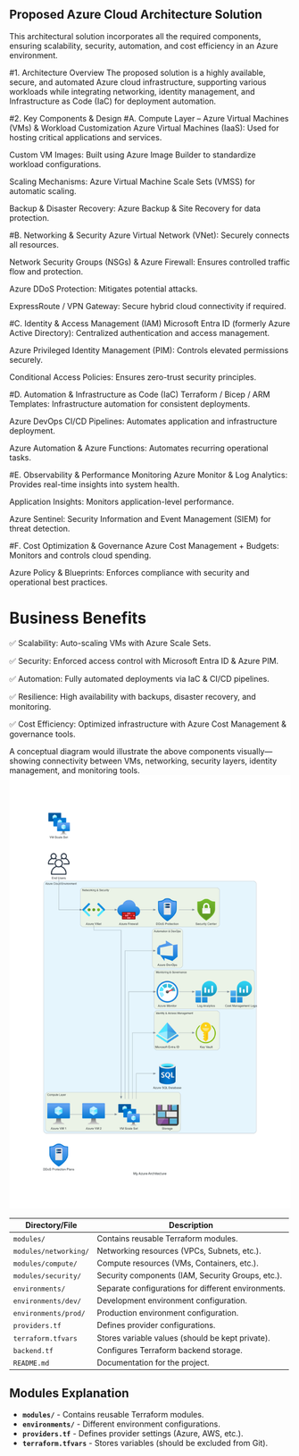 ## Proposed Azure Cloud Architecture Solution
This architectural solution incorporates all the required components, ensuring scalability, security, automation, and cost efficiency in an Azure environment.

#1. Architecture Overview
The proposed solution is a highly available, secure, and automated Azure cloud infrastructure, supporting various workloads while integrating networking, identity management, and Infrastructure as Code (IaC) for deployment automation.

#2. Key Components & Design
#A. Compute Layer – Azure Virtual Machines (VMs) & Workload Customization
Azure Virtual Machines (IaaS): Used for hosting critical applications and services.

Custom VM Images: Built using Azure Image Builder to standardize workload configurations.

Scaling Mechanisms: Azure Virtual Machine Scale Sets (VMSS) for automatic scaling.

Backup & Disaster Recovery: Azure Backup & Site Recovery for data protection.

#B. Networking & Security
Azure Virtual Network (VNet): Securely connects all resources.

Network Security Groups (NSGs) & Azure Firewall: Ensures controlled traffic flow and protection.

Azure DDoS Protection: Mitigates potential attacks.

ExpressRoute / VPN Gateway: Secure hybrid cloud connectivity if required.

#C. Identity & Access Management (IAM)
Microsoft Entra ID (formerly Azure Active Directory): Centralized authentication and access management.

Azure Privileged Identity Management (PIM): Controls elevated permissions securely.

Conditional Access Policies: Ensures zero-trust security principles.

#D. Automation & Infrastructure as Code (IaC)
Terraform / Bicep / ARM Templates: Infrastructure automation for consistent deployments.

Azure DevOps CI/CD Pipelines: Automates application and infrastructure deployment.

Azure Automation & Azure Functions: Automates recurring operational tasks.

#E. Observability & Performance Monitoring
Azure Monitor & Log Analytics: Provides real-time insights into system health.

Application Insights: Monitors application-level performance.

Azure Sentinel: Security Information and Event Management (SIEM) for threat detection.

#F. Cost Optimization & Governance
Azure Cost Management + Budgets: Monitors and controls cloud spending.

Azure Policy & Blueprints: Enforces compliance with security and operational best practices.

# Business Benefits
✅ Scalability: Auto-scaling VMs with Azure Scale Sets.

✅ Security: Enforced access control with Microsoft Entra ID & Azure PIM.

✅ Automation: Fully automated deployments via IaC & CI/CD pipelines.

✅ Resilience: High availability with backups, disaster recovery, and monitoring.

✅ Cost Efficiency: Optimized infrastructure with Azure Cost Management & governance tools.

A conceptual diagram would illustrate the above components visually—showing connectivity between VMs, networking, security layers, identity management, and monitoring tools.
![Alt text](images/my_azure_architecture.png)

| Directory/File      | Description                                      |
|---------------------|--------------------------------------------------|
| `modules/`         | Contains reusable Terraform modules.             |
| `modules/networking/` | Networking resources (VPCs, Subnets, etc.).    |
| `modules/compute/` | Compute resources (VMs, Containers, etc.).       |
| `modules/security/` | Security components (IAM, Security Groups, etc.). |
| `environments/`    | Separate configurations for different environments. |
| `environments/dev/` | Development environment configuration.           |
| `environments/prod/` | Production environment configuration.           |
| `providers.tf`     | Defines provider configurations.                  |
| `terraform.tfvars` | Stores variable values (should be kept private).  |
| `backend.tf`       | Configures Terraform backend storage.             |
| `README.md`        | Documentation for the project.                    |

## Modules Explanation
- **`modules/`** - Contains reusable Terraform modules.
- **`environments/`** - Different environment configurations.
- **`providers.tf`** - Defines provider settings (Azure, AWS, etc.).
- **`terraform.tfvars`** - Stores variables (should be excluded from Git).


